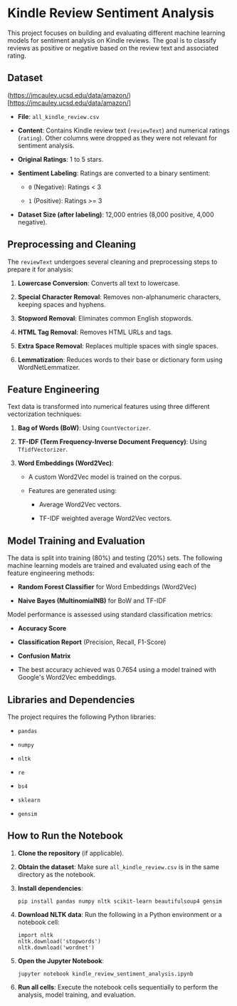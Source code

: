 # Kindle Review Sentiment Analysis

This project focuses on building and evaluating different machine learning models for sentiment analysis on Kindle reviews. The goal is to classify reviews as positive or negative based on the review text and associated rating.

## Dataset

(https://jmcauley.ucsd.edu/data/amazon/)[https://jmcauley.ucsd.edu/data/amazon/]

* **File**: `all_kindle_review.csv`

* **Content**: Contains Kindle review text (`reviewText`) and numerical ratings (`rating`). Other columns were dropped as they were not relevant for sentiment analysis.

* **Original Ratings**: 1 to 5 stars.

* **Sentiment Labeling**: Ratings are converted to a binary sentiment:

    * `0` (Negative): Ratings < 3

    * `1` (Positive): Ratings >= 3

* **Dataset Size (after labeling)**: 12,000 entries (8,000 positive, 4,000 negative).

## Preprocessing and Cleaning

The `reviewText` undergoes several cleaning and preprocessing steps to prepare it for analysis:

1.  **Lowercase Conversion**: Converts all text to lowercase.

2.  **Special Character Removal**: Removes non-alphanumeric characters, keeping spaces and hyphens.

3.  **Stopword Removal**: Eliminates common English stopwords.

4.  **HTML Tag Removal**: Removes HTML URLs and tags.

5.  **Extra Space Removal**: Replaces multiple spaces with single spaces.

6.  **Lemmatization**: Reduces words to their base or dictionary form using WordNetLemmatizer.

## Feature Engineering

Text data is transformed into numerical features using three different vectorization techniques:

1.  **Bag of Words (BoW)**: Using `CountVectorizer`.

2.  **TF-IDF (Term Frequency-Inverse Document Frequency)**: Using `TfidfVectorizer`.

3.  **Word Embeddings (Word2Vec)**:

    * A custom Word2Vec model is trained on the corpus.

    * Features are generated using:

        * Average Word2Vec vectors.

        * TF-IDF weighted average Word2Vec vectors.

## Model Training and Evaluation

The data is split into training (80%) and testing (20%) sets. The following machine learning models are trained and evaluated using each of the feature engineering methods:

* **Random Forest Classifier** for Word Embeddings (Word2Vec)

* **Naive Bayes (MultinomialNB)** for BoW and TF-IDF

Model performance is assessed using standard classification metrics:

* **Accuracy Score**

* **Classification Report** (Precision, Recall, F1-Score)

* **Confusion Matrix**

* The best accuracy achieved was 0.7654 using a model trained with Google's Word2Vec embeddings. 

## Libraries and Dependencies

The project requires the following Python libraries:

* `pandas`

* `numpy`

* `nltk`

* `re`

* `bs4`

* `sklearn`

* `gensim`

## How to Run the Notebook

1.  **Clone the repository** (if applicable).

2.  **Obtain the dataset**: Make sure `all_kindle_review.csv` is in the same directory as the notebook.

3.  **Install dependencies**:

    ```
    pip install pandas numpy nltk scikit-learn beautifulsoup4 gensim

    ```

4.  **Download NLTK data**: Run the following in a Python environment or a notebook cell:

    ```
    import nltk
    nltk.download('stopwords')
    nltk.download('wordnet')

    ```

5.  **Open the Jupyter Notebook**:

    ```
    jupyter notebook kindle_review_sentiment_analysis.ipynb

    ```

6.  **Run all cells**: Execute the notebook cells sequentially to perform the analysis, model training, and evaluation.
